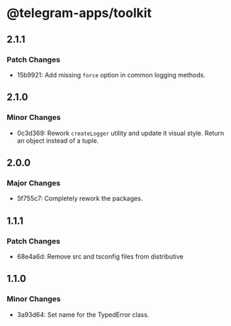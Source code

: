 # @telegram-apps/toolkit

## 2.1.1

### Patch Changes

- 15b9921: Add missing `force` option in common logging methods.

## 2.1.0

### Minor Changes

- 0c3d369: Rework `createLogger` utility and update it visual style. Return an object instead of a tuple.

## 2.0.0

### Major Changes

- 5f755c7: Completely rework the packages.

## 1.1.1

### Patch Changes

- 68e4a6d: Remove src and tsconfig files from distributive

## 1.1.0

### Minor Changes

- 3a93d64: Set name for the TypedError class.
